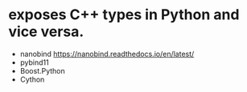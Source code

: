 # exposes C++ types in Python and vice versa.

- nanobind https://nanobind.readthedocs.io/en/latest/
- pybind11
- Boost.Python
- Cython

